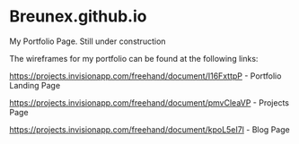 # Breunex.github.io
My Portfolio Page. Still under construction

The wireframes for my portfolio can be found at the following links: 

https://projects.invisionapp.com/freehand/document/I16FxttpP - Portfolio Landing Page

https://projects.invisionapp.com/freehand/document/pmvCleaVP - Projects Page

https://projects.invisionapp.com/freehand/document/kpoL5eI7l - Blog Page
